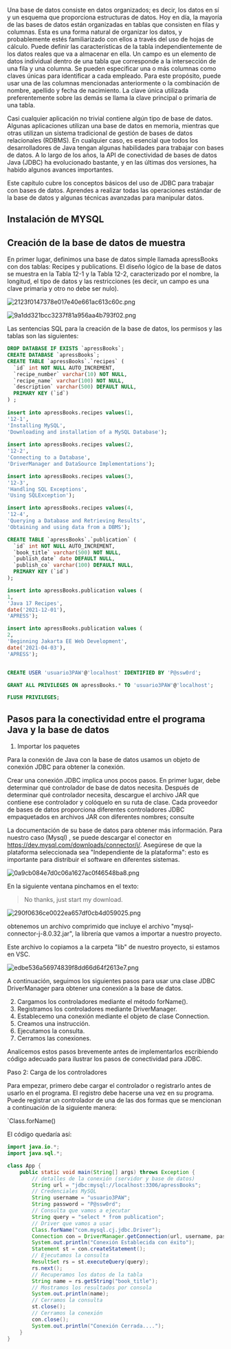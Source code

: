 Una base de datos consiste en datos organizados; es decir, los datos en sí y un esquema que proporciona estructuras de datos. Hoy en día, la mayoría de las bases de datos están organizadas en tablas que consisten en filas y columnas. Esta es una forma natural de organizar los datos, y probablemente estés familiarizado con ellos a través del uso de hojas de cálculo. Puede definir las características de la tabla independientemente de los datos reales que va a almacenar en ella. Un campo es un elemento de datos individual dentro de una tabla que corresponde a la intersección de una fila y una columna. Se pueden especificar una o más columnas como claves únicas para identificar a cada empleado. Para este propósito, puede usar una de las columnas mencionadas anteriormente o la combinación de nombre, apellido y fecha de nacimiento. La clave única utilizada  preferentemente sobre las demás se llama la clave principal o primaria de una tabla.

Casi cualquier aplicación no trivial contiene algún tipo de base de datos. Algunas aplicaciones utilizan una base de datos en memoria, mientras que otras utilizan un sistema tradicional de gestión de bases de datos relacionales (RDBMS). En cualquier caso, es esencial que todos los desarrolladores de Java tengan algunas habilidades para trabajar con bases de datos. A lo largo de los años, la API de conectividad de bases de datos Java (JDBC) ha evolucionado bastante, y en las últimas dos versiones, ha habido algunos avances importantes.

Este capítulo cubre los conceptos básicos del uso de JDBC para trabajar con bases de datos. Aprendes a realizar todas las operaciones estándar de la base de datos y algunas técnicas avanzadas para manipular datos.

## Instalación de MYSQL

## Creación de la base de datos de muestra

En primer lugar, definimos una base de datos simple llamada apressBooks con dos tablas:  Recipes y publications. El diseño lógico de la base de datos se muestra en la Tabla 12-1 y la Tabla 12-2, caracterizado por el nombre, la longitud, el tipo de datos y las restricciones (es decir, un campo es una clave primaria y otro no debe ser nulo).

![2123f0147378e017e40e661ac613c60c.png](_resources/2123f0147378e017e40e661ac613c60c.png)

![9a1dd321bcc3237f81a956aa4b793f02.png](_resources/9a1dd321bcc3237f81a956aa4b793f02.png)

Las sentencias SQL para la creación de la base de datos, los permisos y las tablas son las siguientes:

```sql
DROP DATABASE IF EXISTS `apressBooks`;
CREATE DATABASE `apressBooks`;
CREATE TABLE `apressBooks`.`recipes` (
  `id` int NOT NULL AUTO_INCREMENT,
  `recipe_number` varchar(10) NOT NULL,
  `recipe_name` varchar(100) NOT NULL,
  `description` varchar(500) DEFAULT NULL,
  PRIMARY KEY (`id`)
) ;
 
insert into apressBooks.recipes values(1, 
'12-1',
'Installing MySQL',
'Downloading and installation of a MySQL Database'); 
 
insert into apressBooks.recipes values(2, 
'12-2',
'Connecting to a Database',
'DriverManager and DataSource Implementations');

insert into apressBooks.recipes values(3,
'12-3',
'Handling SQL Exceptions',
'Using SQLException');

insert into apressBooks.recipes values(4,
'12-4',
'Querying a Database and Retrieving Results',
'Obtaining and using data from a DBMS');

CREATE TABLE `apressBooks`.`publication` (
  `id` int NOT NULL AUTO_INCREMENT,
  `book_title` varchar(500) NOT NULL,
  `publish_date` date DEFAULT NULL,
  `publish_co` varchar(100) DEFAULT NULL,
  PRIMARY KEY (`id`)
);

insert into apressBooks.publication values (
1,
'Java 17 Recipes',
date('2021-12-01'),
'APRESS');

insert into apressBooks.publication values (
2,
'Beginning Jakarta EE Web Development',
date('2021-04-03'),
'APRESS');


CREATE USER 'usuario3PAW'@'localhost' IDENTIFIED BY 'P@ssw0rd';

GRANT ALL PRIVILEGES ON apressBooks.* TO 'usuario3PAW'@'localhost';

FLUSH PRIVILEGES;
```

## Pasos para la conectividad entre el programa Java y la base de datos

1. Importar los paquetes

Para la conexión de Java con la base de datos usamos un objeto de conexión JDBC para obtener la conexión. 

Crear una conexión JDBC implica unos pocos pasos. En primer lugar, debe determinar qué controlador de base de datos necesita. Después de determinar qué controlador necesita, descargue el archivo JAR que contiene ese controlador y colóquelo en su ruta de clase. Cada proveedor de bases de datos proporciona diferentes controladores JDBC empaquetados en archivos JAR con diferentes nombres; consulte

La documentación de su base de datos para obtener más información. Para nuestro caso (Mysql) , se puede descargar el conector en https://dev.mysql.com/downloads/connector/j/. Asegúrese de que la plataforma seleccionada sea "Independiente de la plataforma": esto es importante para distribuir el software en diferentes sistemas. 

![0a9cb084e7d0c06a1627ac0f46548ba8.png](_resources/0a9cb084e7d0c06a1627ac0f46548ba8.png)

En la siguiente ventana pinchamos en el texto: 
> No thanks, just start my download.

![290f0636ce0022ea657df0cb4d059025.png](_resources/290f0636ce0022ea657df0cb4d059025.png)

obtenemos un archivo comprimido que incluye el archivo "mysql-connector-j-8.0.32.jar", la librería que vamos a importar a nuestro proyecto.

Este archivo lo copiamos a la carpeta "lib" de nuestro proyecto, si estamos en VSC.

![edbe536a56974839f8dd66d64f2613e7.png](_resources/edbe536a56974839f8dd66d64f2613e7.png)

A continuación, seguimos los siguientes pasos para usar una clase JDBC DriverManager para obtener una conexión a la base de datos.

2. Cargamos los controladores mediante el método forName().
3. Registramos los controladores mediante DriverManager.
4. Establecemo una conexión mediante el objeto de clase Connection.
5. Creamos una instrucción.
6. Ejecutamos la consulta.
7. Cerramos las conexiones.

Analicemos estos pasos brevemente antes de implementarlos escribiendo código adecuado para ilustrar los pasos de conectividad para JDBC.

Paso 2: Carga de los controladores

Para empezar, primero debe cargar el controlador o registrarlo antes de usarlo en el programa. El registro debe hacerse una vez en su programa. Puede registrar un controlador de una de las dos formas que se mencionan a continuación de la siguiente manera:

`Class.forName()


El código quedaría así:

```java
import java.io.*;
import java.sql.*;

class App {
    public static void main(String[] args) throws Exception {
        // detalles de la conexión (servidor y base de datos)
        String url = "jdbc:mysql://localhost:3306/apressBooks";
        // Credenciales MySQL
        String username = "usuario3PAW";
        String password = "P@ssw0rd";
        // Consulta que vamos a ejecutar
        String query = "select * from publication";
        // Driver que vamos a usar
        Class.forName("com.mysql.cj.jdbc.Driver");
        Connection con = DriverManager.getConnection(url, username, password);
        System.out.println("Conexión Establecida con éxito");
        Statement st = con.createStatement();
        // Ejecutamos la consulta
        ResultSet rs = st.executeQuery(query);
        rs.next();
        // Recuperamos los datos de la tabla
        String name = rs.getString("book_title");
        // Mostramos los resultados por consola
        System.out.println(name);
        // Cerramos la consulta
        st.close();
        // Cerramos la conexión
        con.close();
        System.out.println("Conexión Cerrada....");
    }
}
```

